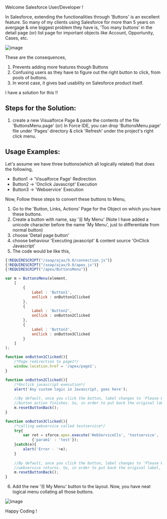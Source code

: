 Welcome Salesforce User/Developer !

In Salesforce, extending the functionalities through 'Buttons' is an excellent feature. 
So many of my clients using Salesforce for more than 5 years on avergage & one biggest problem they have is, 
'Too many buttons' in the detail page (or) list page for important objects like Account, Opportunity, Cases, etc.

![image](https://cloud.githubusercontent.com/assets/4547493/18390403/fbf4a46a-76a1-11e6-9aa6-4e72cd145ccf.png)


These are the consequences,
   1. Prevents adding more features though Buttons  
   2. Confusing users as they have to figure out the right button to click, from pools of buttons.
   3. In worst case, it gives bad usability on Salesforce product itself.
   
I have a solution for this !!

Steps for the Solution:
-----------------------
1. create a new Visualforce Page & paste the contents of the file 'ButtonsMenu.page'
    (or)
   In Force IDE, you can drop 'ButtonsMenu.page' file under 'Pages' directory & click 'Refresh' under the project's
   right click menu.

Usage Examples:
---------------
Let's assume we have three buttons(which all logically related) that does the following,
* Button1 -> 'Visualforce Page' Redirection
* Button2 -> 'Onclick Javascript' Execution
* Button3 -> 'Webservice' Execution
	
Now, Follow these steps to convert these buttons to Menu,
 1. Go to the 'Button, Links, Actions' Page for the Object on which you have these buttons.
 2. Create a button with name, say '☰ My Menu' (Note I have added a unicode character before the name 'My Menu', just to differentiate from normal button)
 3. choose 'Detail page button'
 4. choose behaviour 'Executing javascript' & content source 'OnClick Javascript'
 5. The code would be like this,
	
```javascript
{!REQUIRESCRIPT("/soap/ajax/9.0/connection.js")}
{!REQUIRESCRIPT("/soap/ajax/9.0/apex.js")}
{!REQUIRESCRIPT("/apex/ButtonsMenu")}

var m = ButtonsMenu(element,
	[
		{
			Label : 'Button1',
			onClick : onButton1Clicked
		},
		{
			Label : 'Button2',
			onClick : onButton2Clicked
		},
		{
			Label : 'Button3',
			onClick : onButton3Clicked
		}		
	]
);

function onButton1Clicked(){
	/*Page redirection to page1*/
	window.location.href = '/apex/page1';
}

function onButton2Clicked(){
	/*Onclick javascript execution*/
	alert('Any custom logic in Javascript, goes here');
	
	//By default, once you click the button, label changes to 'Please Wait' while the 
	//button action finishes. So, in order to put back the original label, one need to call resetButtonBack()
	m.resetButtonBack();
}

function onButton3Clicked(){
	/*calling webservice called testservice*/
	try{
		var ret = sforce.apex.execute('WebServiceCls', 'testservice', 
			{'param1' : 'test'});
	}catch(e){
		alert('Error - '+e);
	}
	
	//By default, once you click the button, label changes to 'Please Wait' while the 
	//webservice returns. So, in order to put back the original label, one need to call resetButtonBack()
	m.resetButtonBack();
}
```
 6. Add the new '☰ My Menu' button to the layout. Now, you have neat logical menu collating all those buttons.

 ![image](https://cloud.githubusercontent.com/assets/4547493/18401254/89dd868c-76d1-11e6-8b0b-b5a80d886117.png)


Happy Coding !
	
